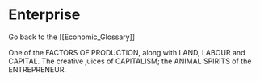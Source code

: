 # Enterprise

Go back to the [[Economic_Glossary]]


One of the FACTORS OF PRODUCTION, along with LAND, LABOUR and CAPITAL. The creative juices of CAPITALISM; the ANIMAL SPIRITS of the ENTREPRENEUR.

